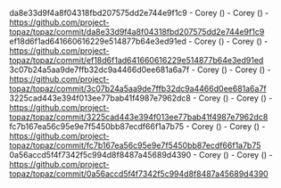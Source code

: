 da8e33d9f4a8f04318fbd207575dd2e744e9f1c9 - Corey () - Corey () - https://github.com/project-topaz/topaz/commit/da8e33d9f4a8f04318fbd207575dd2e744e9f1c9
ef18d6f1ad641660616229e514877b64e3ed91ed - Corey () - Corey () - https://github.com/project-topaz/topaz/commit/ef18d6f1ad641660616229e514877b64e3ed91ed
3c07b24a5aa9de7ffb32dc9a4466d0ee681a6a7f - Corey () - Corey () - https://github.com/project-topaz/topaz/commit/3c07b24a5aa9de7ffb32dc9a4466d0ee681a6a7f
3225cad443e394f013ee77bab41f4987e7962dc8 - Corey () - Corey () - https://github.com/project-topaz/topaz/commit/3225cad443e394f013ee77bab41f4987e7962dc8
fc7b167ea56c95e9e7f5450bb87ecdf66f1a7b75 - Corey () - Corey () - https://github.com/project-topaz/topaz/commit/fc7b167ea56c95e9e7f5450bb87ecdf66f1a7b75
0a56accd5f4f7342f5c994d8f8487a45689d4390 - Corey () - Corey () - https://github.com/project-topaz/topaz/commit/0a56accd5f4f7342f5c994d8f8487a45689d4390
